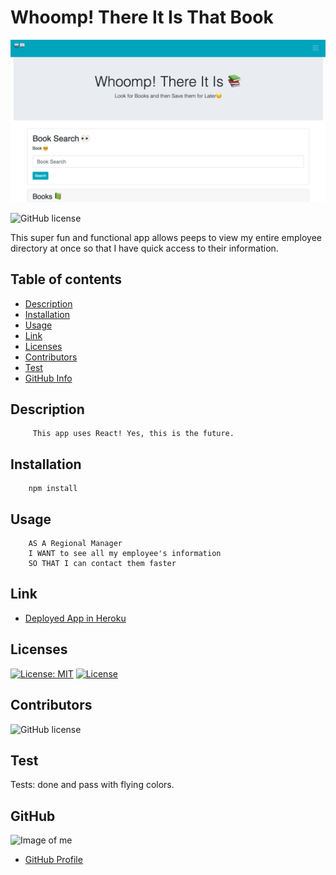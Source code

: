 # Whoomp! There It Is That Book

![](public/cool.png)


![GitHub license](https://img.shields.io/badge/Made%20by-%40paulinalo22-blue)


This super fun and functional app allows peeps to view my entire employee directory at once so that I have quick access to their information.


## Table of contents

- [Description](#Description)
- [Installation](#Installation)
- [Usage](#Usage)
- [Link](#Links) 
- [Licenses](#Licenses)
- [Contributors](#Contributors)
- [Test](#Test)
- [GitHub Info](#GitHub) 


## Description
         This app uses React! Yes, this is the future.

## Installation

        npm install 

## Usage

        AS A Regional Manager
        I WANT to see all my employee's information
        SO THAT I can contact them faster

## Link

- [Deployed App in Heroku](#)

## Licenses

[![License: MIT](https://img.shields.io/badge/License-MIT-yellow.svg)](https://opensource.org/licenses/MIT)
[![License](https://img.shields.io/badge/License-Apache%202.0-blue.svg)](https://opensource.org/licenses/Apache-2.0)

## Contributors

![GitHub license](https://img.shields.io/badge/Made%20by-%40paulinalo22-blue)

## Test

Tests: done and pass with flying colors.

## GitHub

![Image of me](https://avatars0.githubusercontent.com/u/62158203?v=4)
- [GitHub Profile](https://github.com/paulinalo22)
